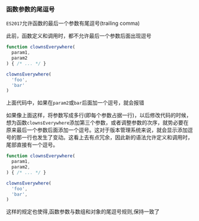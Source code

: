 ### 函数参数的尾逗号
`ES2017`允许函数的最后一个参数有尾逗号(trailing comma)

此前，函数定义和调用时，都不允许最后一个参数后面出现逗号

```javascript
function clownsEverywhere(
  param1,
  param2
) { /* ... */ }

clownsEverywhere(
  'foo',
  'bar'
)
```

上面代码中，如果在`param2`或`bar`后面加一个逗号，就会报错

如果像上面这样，将参数写成多行(即每个参数占据一行)，以后修改代码的时候，想为函数`clownsEverywhere`添加第三个参数，或者调整参数的次序，就势必要在原来最后一个参数后面添加一个逗号。这对于版本管理系统来说，就会显示添加逗号的那一行也发生了变动。这看上去有点冗余，因此新的语法允许定义和调用时，尾部直接有一个逗号。

```javascript
function clownsEverywhere(
  param1,
  param2,
) { /* ... */ }

clownsEverywhere(
  'foo',
  'bar',
)
```

这样的规定也使得,函数参数与数组和对象的尾逗号规则,保持一致了